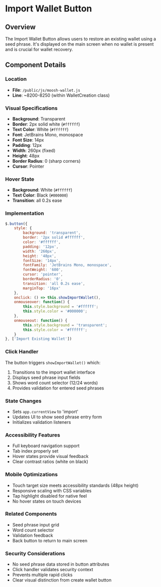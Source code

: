 # Import Wallet Button

## Overview
The Import Wallet Button allows users to restore an existing wallet using a seed phrase. It's displayed on the main screen when no wallet is present and is crucial for wallet recovery.

## Component Details

### Location
- **File**: `/public/js/moosh-wallet.js`
- **Line**: ~8200-8250 (within WalletCreation class)

### Visual Specifications
- **Background**: Transparent
- **Border**: 2px solid white (`#ffffff`)
- **Text Color**: White (`#ffffff`)
- **Font**: JetBrains Mono, monospace
- **Font Size**: 14px
- **Padding**: 12px
- **Width**: 260px (fixed)
- **Height**: 48px
- **Border Radius**: 0 (sharp corners)
- **Cursor**: Pointer

### Hover State
- **Background**: White (`#ffffff`)
- **Text Color**: Black (`#000000`)
- **Transition**: all 0.2s ease

### Implementation

```javascript
$.button({
    style: {
        background: 'transparent',
        border: '2px solid #ffffff',
        color: '#ffffff',
        padding: '12px',
        width: '260px',
        height: '48px',
        fontSize: '14px',
        fontFamily: 'JetBrains Mono, monospace',
        fontWeight: '600',
        cursor: 'pointer',
        borderRadius: '0',
        transition: 'all 0.2s ease',
        marginTop: '16px'
    },
    onclick: () => this.showImportWallet(),
    onmouseover: function() {
        this.style.background = '#ffffff';
        this.style.color = '#000000';
    },
    onmouseout: function() {
        this.style.background = 'transparent';
        this.style.color = '#ffffff';
    }
}, ['Import Existing Wallet'])
```

### Click Handler
The button triggers `showImportWallet()` which:
1. Transitions to the import wallet interface
2. Displays seed phrase input fields
3. Shows word count selector (12/24 words)
4. Provides validation for entered seed phrases

### State Changes
- Sets `app.currentView` to 'import'
- Updates UI to show seed phrase entry form
- Initializes validation listeners

### Accessibility Features
- Full keyboard navigation support
- Tab index properly set
- Hover states provide visual feedback
- Clear contrast ratios (white on black)

### Mobile Optimizations
- Touch target size meets accessibility standards (48px height)
- Responsive scaling with CSS variables
- Tap highlight disabled for native feel
- No hover states on touch devices

### Related Components
- Seed phrase input grid
- Word count selector
- Validation feedback
- Back button to return to main screen

### Security Considerations
- No seed phrase data stored in button attributes
- Click handler validates security context
- Prevents multiple rapid clicks
- Clear visual distinction from create wallet button
